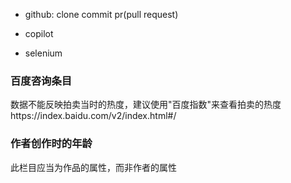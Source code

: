 - github: clone commit pr(pull request)

- copilot

- selenium


### 百度咨询条目

数据不能反映拍卖当时的热度，建议使用"百度指数"来查看拍卖的热度https://index.baidu.com/v2/index.html#/

### 作者创作时的年龄

此栏目应当为作品的属性，而非作者的属性
